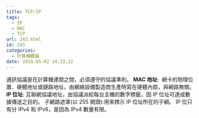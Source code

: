 ```yaml
---
title: TCP/IP
tags:
  - IP
  - MAC
  - TCP
url: 243.html
id: 243
categories:
  - 計算機概論
date: 2019-05-02 14:23:22
---
```


通訊協議是在計算機連間之間，必須遵守的協議準則。
**MAC 地址**:  網卡的物理位置、硬體地址或鏈路地址，由網絡設備製造商生產時寫在硬體內部，與網路無關。 **IP 位址**: 互聯網協議地址，由協議派給每台主機的數字標籤，因 IP 位址可達成數據傳送之目的。 子網路遮罩(以 255 開頭):用來標示 IP 位址所在的子網。 IP 位只有分 IPv4 和 IPv6，是因為 IPv4 數量有限。
